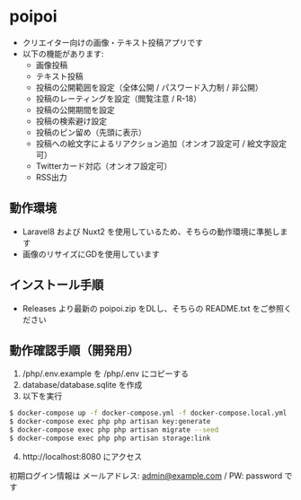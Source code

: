 # poipoi

- クリエイター向けの画像・テキスト投稿アプリです
- 以下の機能があります:
  - 画像投稿
  - テキスト投稿
  - 投稿の公開範囲を設定（全体公開 / パスワード入力制 / 非公開）
  - 投稿のレーティングを設定（閲覧注意 / R-18）
  - 投稿の公開期間を設定
  - 投稿の検索避け設定
  - 投稿のピン留め（先頭に表示）
  - 投稿への絵文字によるリアクション追加（オンオフ設定可 / 絵文字設定可）
  - Twitterカード対応（オンオフ設定可）
  - RSS出力

## 動作環境

- Laravel8 および Nuxt2 を使用しているため、そちらの動作環境に準拠します
- 画像のリサイズにGDを使用しています

## インストール手順

- Releases より最新の poipoi.zip をDLし、そちらの README.txt をご参照ください

## 動作確認手順（開発用）

1. /php/.env.example を /php/.env にコピーする
2. database/database.sqlite を作成
3. 以下を実行

```sh
$ docker-compose up -f docker-compose.yml -f docker-compose.local.yml
$ docker-compose exec php php artisan key:generate
$ docker-compose exec php php artisan migrate --seed
$ docker-compose exec php php artisan storage:link
```

4. http://localhost:8080 にアクセス

初期ログイン情報は メールアドレス: admin@example.com / PW: password です
